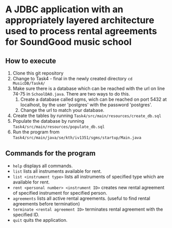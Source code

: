 # A JDBC application with an appropriately layered architecture used to process rental agreements for SoundGood music school

## How to execute

1. Clone this git repository
1. Change to Task4 - final in the newly created directory `cd MusicDB/Task4/`
1. Make sure there is a database which can be reached with the url on line 74-75 in `SchoolDAO.java`. There are two ways to do this.
   1. Create a database called sgms, wich can be
      reached on port 5432 at localhost, by the user 'postgres' with the
      password 'postgres'.
   1. Change the url to match your database.
1. Create the tables by running `Task4/src/main/resources/create_db.sql`  
1. Populate the database by running `Task4/src/main/resources/populate_db.sql`
1. Run the program from `Task4/src/main/java/se/kth/iv1351/sgms/startup/Main.java`

## Commands for the program

* `help` displays all commands.
* `list` lists all instruments available for rent.
* `list <instrument type>` lists all instruments of specified type which are available for rent.
* `rent <personal number> <instrument ID>` creates new rental agreement of specified instrument for specified person.
* `agreements` lists all active rental agreements. (useful to find rental agreements before termination)
* `terminate <rental agreement ID>` terminates rental agreement with the specified ID.
* `quit` quits the application.
